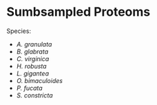 # Sumbsampled Proteoms

Species:

  * *A. granulata*
  * *B. glabrata*
  * *C. virginica*
  * *H. robusta*
  * *L. gigantea*
  * *O. bimaculoides*
  * *P. fucata*
  * *S. constricta*
